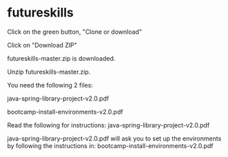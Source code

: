 # futureskills
Click on the green button, "Clone or download"

Click on "Download ZIP"

futureskills-master.zip is downloaded. 

Unzip futureskills-master.zip.  

You need the following 2 files:

  java-spring-library-project-v2.0.pdf

  bootcamp-install-environments-v2.0.pdf

Read the following for instructions: java-spring-library-project-v2.0.pdf

java-spring-library-project-v2.0.pdf will ask you to set up the environments by following the instructions in: bootcamp-install-environments-v2.0.pdf

